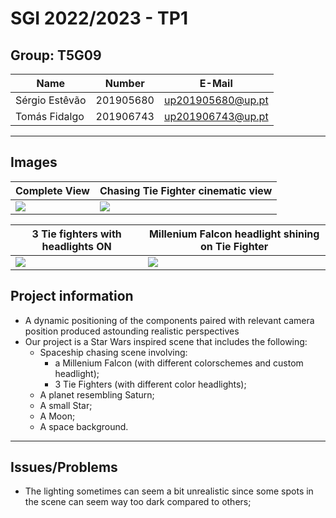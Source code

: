 # SGI 2022/2023 - TP1

## Group: T5G09

| Name             | Number    | E-Mail             |
| ---------------- | --------- | ------------------ |
| Sérgio Estêvão         | 201905680 | up201905680@up.pt             |
| Tomás Fidalgo         | 201906743 | up201906743@up.pt               |

----
## Images

| Complete View           | Chasing Tie Fighter cinematic view     |
| ---------------- | --------- |
| ![](https://i.imgur.com/IGHjP5O.jpg)        | ![](https://i.imgur.com/OG9kt1W.jpg) |

| 3 Tie fighters with headlights ON   |  Millenium Falcon headlight shining on Tie Fighter   |
| ---------------- | --------- |
| ![](https://i.imgur.com/YXCeaCB.jpg)| ![](https://i.imgur.com/V8wsiam.png)|
## Project information

- A dynamic positioning of the components paired with relevant camera position produced astounding realistic perspectives
- Our project is a Star Wars inspired scene that includes the following:
  - Spaceship chasing scene involving:
    - a Millenium Falcon (with different colorschemes and custom headlight);
    - 3 Tie Fighters (with different color headlights);
  - A planet resembling Saturn;
  - A small Star;
  - A Moon;
  - A space background.
----
## Issues/Problems

- The lighting sometimes can seem a bit unrealistic since some spots in the scene can seem way too dark compared to others;
